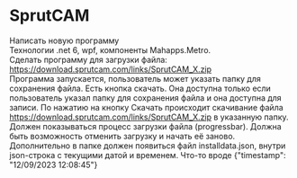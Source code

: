 # SprutCAM

Написать новую программу  
Технологии .net 6, wpf, компоненты Mahapps.Metro.  
Сделать программу для загрузки файла: https://download.sprutcam.com/links/SprutCAM_X.zip  
Программа запускается, пользователь может указать папку для сохранения файла.
Есть кнопка скачать. Она доступна только если пользователь указал папку для сохранения файла и она доступна для записи.
По нажатию на кнопку Скачать происходит скачивание файла https://download.sprutcam.com/links/SprutCAM_X.zip в указанную папку.
Должен показываться процесс загрузки файла (progressbar).
Должна быть возможность отменить загрузку и начать её заново.
Дополнительно в папке должен появиться файл installdata.json, внутри json-строка с текущими датой и временем. Что-то вроде {"timestamp": "12/09/2023 12:08:45"}
